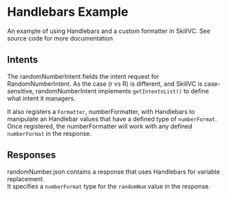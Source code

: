 # Handlebars Example

An example of using Handlebars and a custom formatter in SkillVC.  See source code for more documentation

## Intents
The randomNumberIntent fields the intent request for RandomNumberIntent.  As the case (r vs R) is different, 
and SkillVC is case-sensitive, randomNumberIntent implements `getIntentsList()` to define what intent
it managers.

It also registers a `Formatter`, numberFormatter, with Handlebars to manipulate an Handlebar
values that have a defined type of `numberFormat`.  Once registered, the numberFormatter will work
with any defined `numberFormat` in the response.

## Responses
randomNumber.json contains a response that uses Handlebars for variable replacement.  
It specifies a `numberFormat` type for the `randomNum` value in the response.
